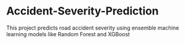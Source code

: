 # Accident-Severity-Prediction
This project predicts road accident severity using ensemble machine learning models like Random Forest and XGBoost
